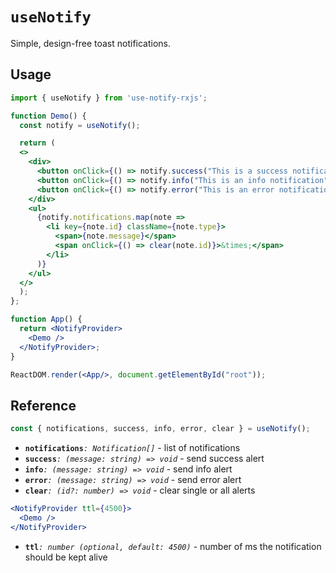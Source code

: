 # `useNotify`

Simple, design-free toast notifications.

## Usage

```jsx
import { useNotify } from 'use-notify-rxjs';

function Demo() {
  const notify = useNotify();

  return (
  <>
    <div>
      <button onClick={() => notify.success("This is a success notification")}>Add Success</button>
      <button onClick={() => notify.info("This is an info notification")}>Add Info</button>
      <button onClick={() => notify.error("This is an error notification")}>Add Error</button>
    </div>
    <ul>
      {notify.notifications.map(note =>
        <li key={note.id} className={note.type}>
          <span>{note.message}</span> 
          <span onClick={() => clear(note.id)}>&times;</span>
        </li>
      )}
    </ul>
  </>
  );
};
```

```jsx
function App() {
  return <NotifyProvider>
    <Demo />
  </NotifyProvider>;
}

ReactDOM.render(<App/>, document.getElementById("root"));
```

## Reference

```ts
const { notifications, success, info, error, clear } = useNotify();
```
- **`notifications`**_`: Notification[]`_ - list of notifications
- **`success`**_`: (message: string) => void`_ - send success alert
- **`info`**_`: (message: string) => void`_ - send info alert
- **`error`**_`: (message: string) => void`_ - send error alert
- **`clear`**_`: (id?: number) => void`_ - clear single or all alerts

```jsx
<NotifyProvider ttl={4500}>
  <Demo />
</NotifyProvider>
```

- **`ttl`**_`: number (optional, default: 4500)`_ - number of ms the notification should be kept alive
